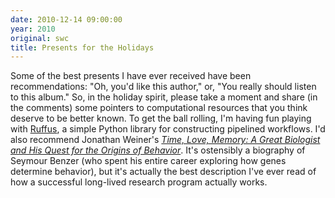 ```yaml
---
date: 2010-12-14 09:00:00
year: 2010
original: swc
title: Presents for the Holidays
---
```

<p>Some of the best presents I have ever received have been recommendations: "Oh, you'd like this author," or, "You really should listen to this album."  So, in the holiday spirit, please take a moment and share (in the comments) some pointers to  computational resources that you think deserve to be better known.  To get the ball rolling, I'm having fun playing with <a href="http://www.ruffus.org.uk/">Ruffus</a>, a simple Python library for constructing pipelined workflows.  I'd also recommend Jonathan Weiner's <a href="http://www.amazon.com/gp/product/0679763902/"><em>Time, Love, Memory: A Great Biologist and His Quest for the Origins of Behavior</em></a>. It's ostensibly a biography of Seymour Benzer (who spent his entire career exploring how genes determine behavior), but it's actually the best description I've ever read of how a successful long-lived research program actually works.</p>
